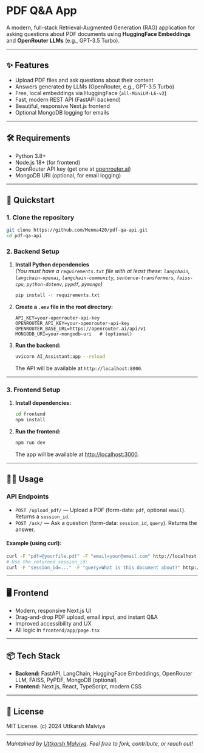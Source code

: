 # PDF Q&A App

A modern, full-stack Retrieval-Augmented Generation (RAG) application for asking questions about PDF documents using **HuggingFace Embeddings** and **OpenRouter LLMs** (e.g., GPT-3.5 Turbo).  


---

## ✨ Features

- Upload PDF files and ask questions about their content
- Answers generated by LLMs (OpenRouter, e.g., GPT-3.5 Turbo)
- Free, local embeddings via HuggingFace (`all-MiniLM-L6-v2`)
- Fast, modern REST API (FastAPI backend)
- Beautiful, responsive Next.js frontend
- Optional MongoDB logging for emails

---

## 🛠️ Requirements

- Python 3.8+
- Node.js 18+ (for frontend)
- OpenRouter API key (get one at [openrouter.ai](https://openrouter.ai/))
- MongoDB URI (optional, for email logging)

---

## 🚀 Quickstart

### 1. Clone the repository

```bash
git clone https://github.com/Menma420/pdf-qa-api.git
cd pdf-qa-api
```

### 2. Backend Setup

1. **Install Python dependencies**  
   *(You must have a `requirements.txt` file with at least these: `langchain`, `langchain-openai`, `langchain-community`, `sentence-transformers`, `faiss-cpu`, `python-dotenv`, `pypdf`, `pymongo`)*

   ```bash
   pip install -r requirements.txt
   ```

2. **Create a `.env` file in the root directory:**

   ```env
   API_KEY=your-openrouter-api-key
   OPENROUTER_API_KEY=your-openrouter-api-key
   OPENROUTER_BASE_URL=https://openrouter.ai/api/v1
   MONGODB_URI=your-mongodb-uri   # (optional)
   ```

3. **Run the backend:**

   ```bash
   uvicorn AI_Assistant:app --reload
   ```

   The API will be available at `http://localhost:8000`.

---

### 3. Frontend Setup

1. **Install dependencies:**

   ```bash
   cd frontend
   npm install
   ```

2. **Run the frontend:**

   ```bash
   npm run dev
   ```

   The app will be available at [http://localhost:3000](http://localhost:3000).

---

## 🧑‍💻 Usage

### API Endpoints

- `POST /upload_pdf/` — Upload a PDF (form-data: `pdf`, optional `email`). Returns a `session_id`.
- `POST /ask/` — Ask a question (form-data: `session_id`, `query`). Returns the answer.

#### Example (using curl):

```bash
curl -F "pdf=@yourfile.pdf" -F "email=your@email.com" http://localhost:8000/upload_pdf/
# Use the returned session_id:
curl -F "session_id=..." -F "query=What is this document about?" http://localhost:8000/ask/
```

---

## 🖥️ Frontend

- Modern, responsive Next.js UI
- Drag-and-drop PDF upload, email input, and instant Q&A
- Improved accessibility and UX
- All logic in `frontend/app/page.tsx`

---

## 📦 Tech Stack

- **Backend:** FastAPI, LangChain, HuggingFace Embeddings, OpenRouter LLM, FAISS, PyPDF, MongoDB (optional)
- **Frontend:** Next.js, React, TypeScript, modern CSS

---

## 📝 License

MIT License. (c) 2024 Uttkarsh Malviya

---

*Maintained by [Uttkarsh Malviya](https://github.com/Menma420). Feel free to fork, contribute, or reach out!*

